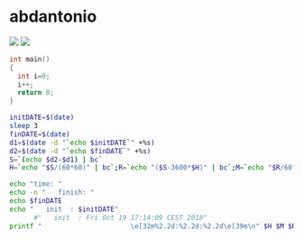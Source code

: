 # abdantonio

![](https://upload.wikimedia.org/wikipedia/commons/thumb/0/03/Flag_of_Italy.svg/280px-Flag_of_Italy.svg.png)                                                  ![](https://upload.wikimedia.org/wikipedia/commons/thumb/5/59/Flag_of_Lebanon.svg/280px-Flag_of_Lebanon.svg.png)


```c
int main()
{
  int i=0;
  i++;
  return 0;
}
```

```bash
initDATE=$(date)
sleep 3
finDATE=$(date)
d1=$(date -d "`echo $initDATE`" +%s)
d2=$(date -d "`echo $finDATE`" +%s)
S=`(echo $d2-$d1) | bc`
H=`echo "$S/(60*60)" | bc`;R=`echo "($S-3600*$H)" | bc`;M=`echo "$R/60" | bc`;R=`echo "($R-60*$M)" | bc`

echo "time: "
echo -n "   finish: "
echo $finDATE
echo "   init  : $initDATE"
      #"   init  : Fri Oct 19 17:14:09 CEST 2018"
printf "                      \e[32m%2.2d:%2.2d:%2.2d\e[39m\n" $H $M $R
```
